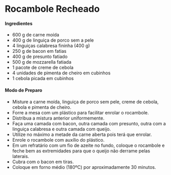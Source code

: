 # Rocambole Recheado

#### Ingredientes



- 600 g de carne moída
- 400 g de linguiça de porco sem a pele
- 4 linguiças calabresa fininha (400 g)
- 250 g de bacon em fatias
- 400 g de presunto fatiado
- 500 g de mozzarella fatiada
- 1 pacote de creme de cebola
- 4 unidades de pimenta de cheiro em cubinhos
- 1 cebola picada em cubinhos



#### Modo de Preparo



- Misture a carne moída, linguiça de porco sem pele, creme de cebola, cebola e pimenta de cheiro.
- Forre a mesa com um plástico para facilitar enrolar o rocambole.
- Distribua a mistura anterior uniformemente.
- Faça uma camada com bacon, outra camada com presunto, outra com a linguiça calabresa e outra camada com queijo.
- Utilize no máximo a metade da carne aberta pois terá que enrolar.
- Enrole o rocambole com auxílio do plástico.
- Em um refratário com um fio de azeite no fundo, coloque o rocambole e feche bem as extremidades para que o queijo não derrame pelas laterais.
- Cubra com o bacon em tiras.
- Coloque em forno médio (180ºC) por aproximadamente 30 minutos.